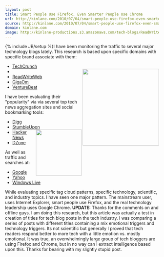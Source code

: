 ```yaml
---
layout: post
title: Smart People Use Firefox, Even Smarter People Use Chrome
url: http://kinlane.com/2010/07/04/smart-people-use-firefox-even-smarter-people-use-chrome/
source: http://kinlane.com/2010/07/04/smart-people-use-firefox-even-smarter-people-use-chrome/
domain: kinlane.com
image: http://kinlane-productions.s3.amazonaws.com/tech-blogs/ReadWriteWeb.PNG
---
```

{% include JB/setup %}I have been monitoring the traffic to several major technology blogs lately. This research is based upon specific domains with specific brand associate with them:
<ul class="mainlist">
     <li>
          <a href="http://techcrunch.com/" target="_blank">TechCrunch</a>
     </li>
     <li class="c2">
          <img class="alignnone c1" title="ReadWriteWeb" src="http://kinlane-productions.s3.amazonaws.com/tech-blogs/ReadWriteWeb.PNG" alt="" width="250" align="right" />
     </li>
     <li>
          <a href="http://readwriteweb.com/" target="_blank">ReadWriteWeb</a>
     </li>
     <li>
          <a href="http://gigaom.com/" target="_blank">GigaOm</a>
     </li>
     <li>
          <a href="http://venturebeat.com/" target="_blank">VentureBeat</a>
     </li>
</ul>I have been evaluating their "popularity" via via several top tech news aggregation sites and social bookmarking tools:
<ul class="mainlist">
     <li>
          <a href="http://www.digg.com">Digg</a>
     </li>
     <li>
          <a href="http://www.stumbleupon.com/discover/activity/" target="_blank">StumbleUpon</a><img class="alignnone c3" title="StumbleUpon" src="http://kinlane-productions.s3.amazonaws.com/social-bookmarking/stumbleupon.jpg" alt="" width="150" align="right" />
     </li>
     <li>
          <a href="http://news.ycombinator.com/" target="_blank">Hacker News</a>
     </li>
     <li>
          <a href="http://news.ycombinator.com/" target="_blank">DZone</a>
     </li>
</ul>As well as traffic and searches at:
<ul class="mainlist">
     <li>
          <a href="http://www.google.com">Google</a>
     </li>
     <li>
          <a href="http://www.ayhoo.com">Yahoo</a>
     </li>
     <li>
          <a href="http://www.live.com">Windows Live</a>
     </li>
</ul>While evaluating specific tag cloud patterns, specific technology, scientific, and industry topics. I have seen one major pattern. The mainstream user, uses Internet Explorer, smart people use Firefox, and the real technology leadership uses Google Chrome. <strong>UPDATE:</strong> Thanks for the comments on and offline guys. I am doing this research, but this article was actually a test in creation of titles for tech blog posts in the tech industry. I was comparing a series of posts with different titles containing a mix emotional triggers and technology triggers. Its not scientific but generally I proved that tech readers respond better to more tech with a little emotion vs. mostly emotional. It was true, an overwhelmingly large group of tech bloggers are using Firefox and Chrome, but in no way can I extract intelligence based upon this. Thanks for bearing with my slightly stupid post.